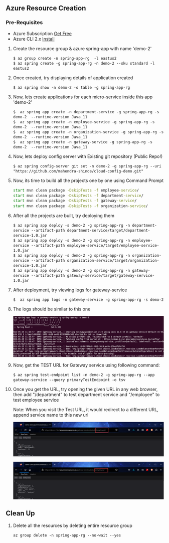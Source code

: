 ## Azure Resource Creation

### Pre-Requisites
- Azure Subscription [Get Free](https://azure.microsoft.com/en-us/free/)
- Azure CLI 2.x [Install](https://docs.microsoft.com/en-us/cli/azure/install-azure-cli?view=azure-cli-latest)


1.  Create the resource group & azure spring-app with name 'demo-2'

    ```
    $ az group create -n spring-app-rg  -l eastus2
    $ az spring create -g spring-app-rg -n demo-2 --sku standard -l eastus2
    ```

1.  Once created, try displaying details of application created

    ```
    $ az spring show -n demo-2 -o table -g spring-app-rg
    ```

1.  Now, lets create applications for each micro-service inside this app 'demo-2'

    ```
    $  az spring app create -n department-service -g spring-app-rg -s demo-2  --runtime-version Java_11
    $  az spring app create -n employee-service -g spring-app-rg -s demo-2  --runtime-version Java_11
    $  az spring app create -n organization-service -g spring-app-rg -s demo-2  --runtime-version Java_11
    $  az spring app create -n gateway-service -g spring-app-rg -s demo-2  --runtime-version Java_11 
    ```

1.  Now, lets deploy config server with Existing git repository (Public Repo!)

    ```
    $ az spring config-server git set -n demo-2 -g spring-app-rg --uri "https://github.com/mahendra-shinde/cloud-config-demo.git"
    ```

1.  Now, its time to build all the projects one by one using Command Prompt

    ```cmd
    start mvn clean package -DskipTests -f employee-service/
    start mvn clean package -DskipTests -f department-service/
    start mvn clean package -DskipTests -f gateway-service/
    start mvn clean package -DskipTests -f organization-service/    
    ```

1.  After all the projects are built, try deploying them

    ```
    $ az spring app deploy -s demo-2 -g spring-app-rg -n department-service --artifact-path department-service/target/department-service-1.0.jar
    $ az spring app deploy -s demo-2 -g spring-app-rg -n employee-service --artifact-path employee-service/target/employee-service-1.0.jar
    $ az spring app deploy -s demo-2 -g spring-app-rg -n organization-service --artifact-path organization-service/target/organization-service-1.0.jar
    $ az spring app deploy -s demo-2 -g spring-app-rg -n gateway-service --artifact-path gateway-service/target/gateway-service-1.0.jar

    ```

1.  After deployment, try viewing logs for gateway-service

    ```
    $  az spring app logs -n gateway-service -g spring-app-rg -s demo-2
    ```

1.  The logs should be similar to this one

    ![Logs](assets/gateway-logs.png)

1.  Now, get the TEST URL for Gateway service using following command:

    ```
    $ az spring test-endpoint list -n demo-2 -g spring-app-rg --app gateway-service --query primaryTestEndpoint -o tsv
    ```

1.  Once you get the URL, try opening the given URL in any web browser, then add "/department" to test department service and "/employee" to test employee service

    Note: When you visit the Test URL, it would redirect to a different URL, append service name to this new url

    ![Test Department](./assets/gateway-test-url.png)

    ![Test Employee](./assets/gateway-test-url2.png)

## Clean Up

1.  Delete all the resources by deleting entire resource group

    ```
    az group delete -n spring-app-rg --no-wait --yes
    ```

